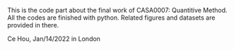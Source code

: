 This is the code part about the final work of CASA0007: Quantitive Method.
All the codes are finished with python.
Related figures and datasets are provided in there.

Ce Hou, Jan/14/2022
in London

